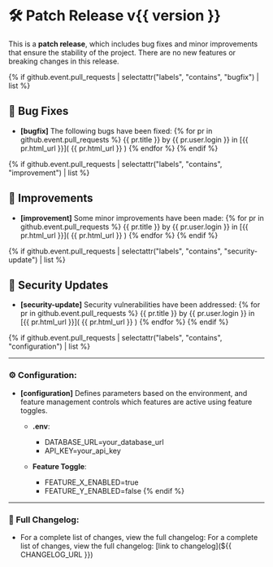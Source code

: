 # 🛠️ Patch Release v{{ version }}

This is a **patch release**, which includes bug fixes and minor improvements that ensure the stability of the project. There are no new features or breaking changes in this release.

{% if github.event.pull_requests | selectattr("labels", "contains", "bugfix") | list %}
## 🐛 Bug Fixes
- **[bugfix]** The following bugs have been fixed:
  {% for pr in github.event.pull_requests %}
    {{ pr.title }} by {{ pr.user.login }} in [{{ pr.html_url }}]( {{ pr.html_url }} )
  {% endfor %}
{% endif %}

{% if github.event.pull_requests | selectattr("labels", "contains", "improvement") | list %}
## 🔧 Improvements
- **[improvement]** Some minor improvements have been made:
  {% for pr in github.event.pull_requests %}
    {{ pr.title }} by {{ pr.user.login }} in [{{ pr.html_url }}]( {{ pr.html_url }} )
  {% endfor %}
{% endif %}

{% if github.event.pull_requests | selectattr("labels", "contains", "security-update") | list %}
## 🔧 Security Updates
- **[security-update]** Security vulnerabilities have been addressed:
  {% for pr in github.event.pull_requests %}
    {{ pr.title }} by {{ pr.user.login }} in [{{ pr.html_url }}]( {{ pr.html_url }} )
  {% endfor %}
{% endif %}

{% if github.event.pull_requests | selectattr("labels", "contains", "configuration") | list %}

--- 

### ⚙️ Configuration:
- **[configuration]** Defines parameters based on the environment, and feature management controls which features are active using feature toggles.
  - **.env**: 
    - DATABASE_URL=your_database_url
    - API_KEY=your_api_key

  - **Feature Toggle**: 
    - FEATURE_X_ENABLED=true
    - FEATURE_Y_ENABLED=false
{% endif %}

---

### 📝 Full Changelog:
- For a complete list of changes, view the full changelog: For a complete list of changes, view the full changelog: [link to changelog](${{ CHANGELOG_URL }})
